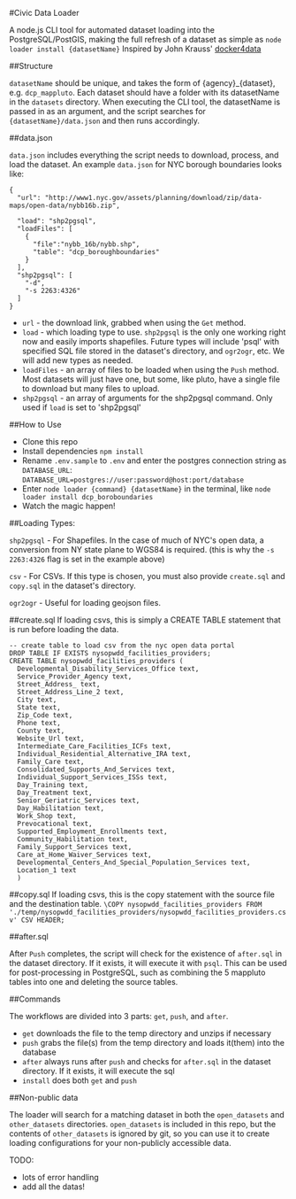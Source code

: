 #Civic Data Loader

A node.js CLI tool for automated dataset loading into the PostgreSQL/PostGIS, making the full refresh of a dataset as simple as `node loader install {datasetName}` Inspired by John Krauss' [docker4data](https://github.com/talos/docker4data)

##Structure

`datasetName` should be unique, and takes the form of {agency}_{dataset}, e.g. `dcp_mappluto`.  Each dataset should have a folder with its datasetName in the `datasets` directory.  When executing the CLI tool, the datasetName is passed in as an argument, and the script searches for `{datasetName}/data.json` and then runs accordingly.

##data.json

`data.json` includes everything the script needs to download, process, and load the dataset.  An example `data.json` for NYC borough boundaries looks like:

```
{
  "url": "http://www1.nyc.gov/assets/planning/download/zip/data-maps/open-data/nybb16b.zip",
  
  "load": "shp2pgsql",
  "loadFiles": [
    {
      "file":"nybb_16b/nybb.shp",
      "table": "dcp_boroughboundaries"
    }
  ],
  "shp2pgsql": [ 
    "-d",
    "-s 2263:4326"
  ] 
}
```
- `url` - the download link, grabbed when using the `Get` method.
- `load` - which loading type to use.  `shp2pgsql` is the only one working right now and easily imports shapefiles. Future types will include 'psql' with specified SQL file stored in the dataset's directory, and `ogr2ogr`, etc.  We will add new types as needed.
- `loadFiles` - an array of files to be loaded when using the `Push` method.  Most datasets will just have one, but some, like pluto, have a single file to download but many files to upload.  
- `shp2pgsql` - an array of arguments for the shp2pgsql command.  Only used if `load` is set to 'shp2pgsql'

##How to Use

- Clone this repo
- Install dependencies `npm install`
- Rename `.env.sample` to `.env` and enter the postgres connection string as `DATABASE_URL`:
`DATABASE_URL=postgres://user:password@host:port/database`
- Enter `node loader {command} {datasetName}` in the terminal, like `node loader install dcp_boroboundaries`
- Watch the magic happen!


##Loading Types:

`shp2pgsql` - For Shapefiles.  In the case of much of NYC's open data, a conversion from NY state plane to WGS84 is required.  (this is why the `-s 2263:4326` flag is set in the example above)

`csv` - For CSVs.  If this type is chosen, you must also provide `create.sql` and `copy.sql` in the dataset's directory.

`ogr2ogr` - Useful for loading geojson files.

##create.sql
If loading csvs, this is simply a CREATE TABLE statement that is run before loading the data.
```
-- create table to load csv from the nyc open data portal
DROP TABLE IF EXISTS nysopwdd_facilities_providers;
CREATE TABLE nysopwdd_facilities_providers (
  Developmental_Disability_Services_Office text,
  Service_Provider_Agency text,
  Street_Address_ text,
  Street_Address_Line_2 text,
  City text,
  State text,
  Zip_Code text,
  Phone text,
  County text,
  Website_Url text,
  Intermediate_Care_Facilities_ICFs text,
  Individual_Residential_Alternative_IRA text,
  Family_Care text,
  Consolidated_Supports_And_Services text,
  Individual_Support_Services_ISSs text,
  Day_Training text,
  Day_Treatment text,
  Senior_Geriatric_Services text,
  Day_Habilitation text,
  Work_Shop text,
  Prevocational text,
  Supported_Employment_Enrollments text,
  Community_Habilitation text,
  Family_Support_Services text,
  Care_at_Home_Waiver_Services text,
  Developmental_Centers_And_Special_Population_Services text,
  Location_1 text
  )
```
##copy.sql
If loading csvs, this is the copy statement with the source file and the destination table.
`\COPY nysopwdd_facilities_providers FROM './temp/nysopwdd_facilities_providers/nysopwdd_facilities_providers.csv' CSV HEADER;`


##after.sql

After `Push` completes, the script will check for the existence of `after.sql` in the dataset directory.  If it exists, it will execute it with `psql`.  This can be used for post-processing in PostgreSQL, such as combining the 5 mappluto tables into one and deleting the source tables.


##Commands

The workflows are divided into 3 parts: `get`, `push`, and `after`.  

- `get` downloads the file to the temp directory and unzips if necessary
- `push` grabs the file(s) from the temp directory and loads it(them) into the database
- `after` always runs after `push` and checks for `after.sql` in the dataset directory.  If it exists, it will execute the sql
- `install` does both `get` and `push`

##Non-public data

The loader will search for a matching dataset in both the `open_datasets` and `other_datasets` directories.  `open_datasets` is included in this repo, but the contents of `other_datasets` is ignored by git, so you can use it to create loading configurations for your non-publicly accessible data.

TODO: 
- lots of error handling
- add all the datas!